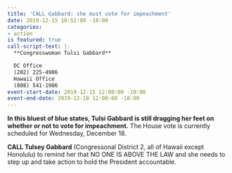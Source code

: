 ```yaml
---
title: 'CALL Gabbard: she must vote for impeachment'
date: 2019-12-15 10:52:00 -10:00
categories:
- action
is featured: true
call-script-text: |-
  **Congresswoman Tulsi Gabbard**

  DC Office
  (202) 225-4906
  Hawaii Office
  (808) 541-1986
event-start-date: 2019-12-15 12:00:00 -10:00
event-end-date: 2019-12-18 12:00:00 -10:00
---
```


**In this bluest of blue states, Tulsi Gabbard is still dragging her feet on whether or not to vote for impeachment.**  The House vote is currently scheduled for Wednesday, December 18.  

**CALL Tulsey Gabbard** (Congressonal District 2, all of Hawaii except Honolulu) to remind her that NO ONE IS ABOVE THE LAW and she needs to step up and take action to hold the President accountable.